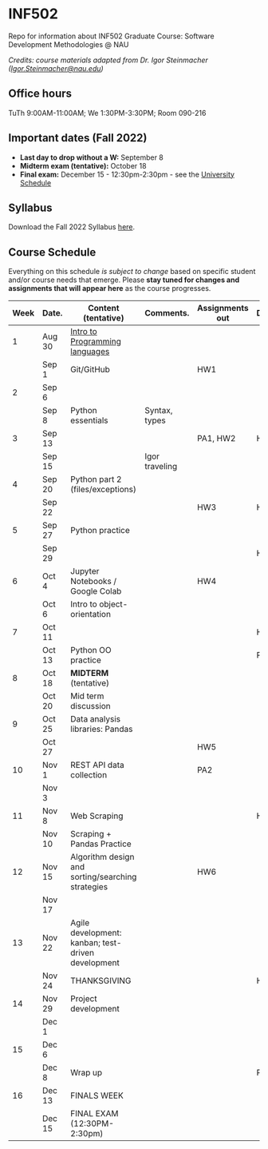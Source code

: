 # INF502
Repo for information about INF502 Graduate Course: Software Development Methodologies @ NAU

_Credits: course materials adapted from Dr. Igor Steinmacher (Igor.Steinmacher@nau.edu)_

## Office hours

TuTh 9:00AM-11:00AM; We 1:30PM-3:30PM; Room 090-216

## Important dates (Fall 2022)

* **Last day to drop without a W:**  September 8
* **Midterm exam (tentative):** October 18
* **Final exam:** December 15 - 12:30pm-2:30pm - see the [University Schedule](https://in.nau.edu/registrar/important-dates/)

## Syllabus

Download the Fall 2022 Syllabus [here](documents/INF502_Syllabus_Fall2022.pdf).

## Course Schedule
Everything on this schedule *is subject to change* based on specific student and/or course needs that emerge. Please **stay tuned for changes and assignments that will appear here** as the course progresses.

<!--Work is to be submitted via BbLearn whenever not specified differently. When via BBLearn, the deliverable must be in Word or PDF format.-->

|Week|Date.      | Content (tentative)                                   | Comments.      | Assignments out          | Deadline |
|----|-----------|-------------------------------------------------------|----------------|--------------------------|----------|
| 1  | Aug 30    | [Intro to Programming languages](documents/slides_week1.pdf)|          |                          |          |
|    | Sep  1    | Git/GitHub                                            |                | HW1                      |          |
| 2  | Sep  6    |                                                       |                |                          |          |
|    | Sep  8    | Python essentials                                     | Syntax, types  |                          |          |
| 3  | Sep 13    |                                                       |                | PA1, HW2                 | HW1      |
|    | Sep 15    |                                                       | Igor traveling |                          |          |
| 4  | Sep 20    | Python part 2 (files/exceptions)                      |                |                          |          |
|    | Sep 22    |                                                       |                | HW3                      | HW2      |
| 5  | Sep 27    | Python practice                                       |                |                          |          |
|    | Sep 29    |                                                       |                |                          | HW3      |
| 6  | Oct  4    | Jupyter Notebooks / Google Colab                      |                | HW4                      |          |
|    | Oct  6    | Intro to object-orientation                           |                |                          |          |
| 7  | Oct 11    |                                                       |                |                          | HW4      |
|    | Oct 13    | Python OO practice                                    |                |                          | PA1      |
| 8  | Oct 18    | **MIDTERM** (tentative)                               |                |                          |          |
|    | Oct 20    | Mid term discussion                                   |                |                          |          |
| 9  | Oct 25    | Data analysis libraries: Pandas                       |                |                          |          |
|    | Oct 27    |                                                       |                | HW5                      |          |
| 10 | Nov  1    | REST API data collection                              |                | PA2                      |          |
|    | Nov  3    |                                                       |                |                          |          |
| 11 | Nov  8    | Web Scraping                                          |                |                          | HW5      |
|    | Nov 10    | Scraping + Pandas Practice                            |                |                          |          |
| 12 | Nov 15    | Algorithm design and sorting/searching strategies     |                | HW6                      |          |
|    | Nov 17    |                                                       |                |                          |          |
| 13 | Nov 22    | Agile development: kanban; test-driven development    |                |                          |          |
|    | Nov 24    | THANKSGIVING                                          |                |                          | HW6      |
| 14 | Nov 29    | Project development                                   |                |                          |          |
|    | Dec  1    |                                                       |                |                          |          |
| 15 | Dec  6    |                                                       |                |                          |          |
|    | Dec  8    | Wrap up                                               |                |                          | PA2      |
| 16 | Dec 13    | FINALS WEEK                                           |                |                          |          |
|    | Dec 15    | FINAL EXAM (12:30PM-2:30pm)                           |                |                          |          |

